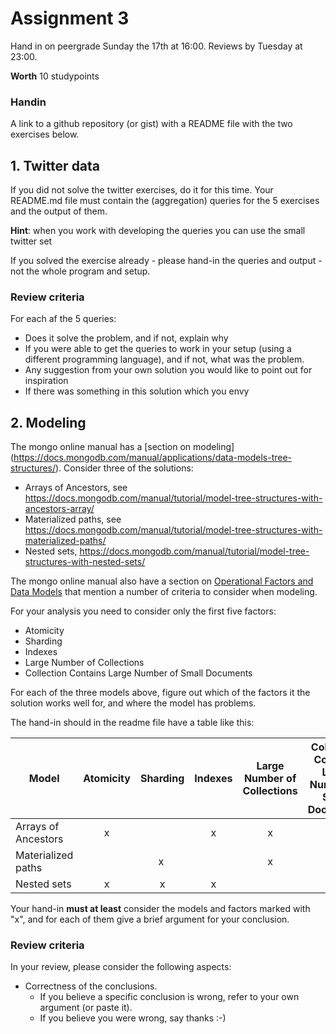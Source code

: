 # Assignment 3
Hand in on peergrade Sunday the 17th at 16:00. Reviews by Tuesday at 23:00.

**Worth** 10 studypoints

### Handin
A link to a github repository (or gist) with a README file with the two exercises below.

## 1. Twitter data
If you did not solve the twitter exercises, do it for this time. Your README.md file must contain the (aggregation) queries for the 5 exercises and the output of them. 

**Hint**: when you work with developing the queries you can use the small twitter set

If you solved the exercise already - please hand-in the queries and output - not the whole program and setup.

### Review criteria
For each af the 5 queries:

* Does it solve the problem, and if not, explain why
* If you were able to get the queries to work in your setup (using a different programming language), and if not, what was the problem.
* Any suggestion from your own solution you would like to point out for inspiration
* If there was something in this solution which you envy

## 2. Modeling
The mongo online manual has a [section on modeling] (https://docs.mongodb.com/manual/applications/data-models-tree-structures/). Consider three of the solutions:

  * Arrays of Ancestors, see https://docs.mongodb.com/manual/tutorial/model-tree-structures-with-ancestors-array/
  * Materialized paths, see https://docs.mongodb.com/manual/tutorial/model-tree-structures-with-materialized-paths/
  * Nested sets, https://docs.mongodb.com/manual/tutorial/model-tree-structures-with-nested-sets/

The mongo online manual also have a section on [Operational Factors and Data Models](https://docs.mongodb.com/manual/core/data-model-operations/) that mention a number of criteria to consider when modeling. 

For your analysis you need to consider only the first five factors:

* Atomicity
* Sharding
* Indexes
* Large Number of Collections
* Collection Contains Large Number of Small Documents

For each of the three models above, figure out which of the factors it the solution works well for, and where the model has problems.

The hand-in should in the readme file have a table like this:

Model | Atomicity | Sharding |Indexes |Large Number of Collections | Collection Contains Large Number of Small Documents
----|:----:|:----:|:----:|:----:|:----:
Arrays of Ancestors	|x| |x|x| |
Materialized paths  | |x ||x|x|
Nested sets			|x|x|x|| |

Your hand-in **must at least** consider the models and factors marked with "x", and for each of them give a brief argument for your conclusion.

### Review criteria
In your review, please consider the following aspects:

* Correctness of the conclusions. 
	* If you believe a specific conclusion is wrong, refer to your own argument (or paste it).
	* If you believe you were wrong, say thanks :-)
 
